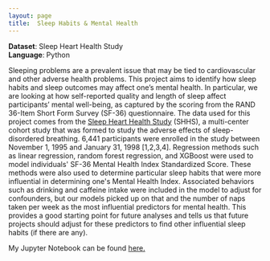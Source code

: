 ```yaml
---
layout: page
title:  Sleep Habits & Mental Health
---
```



**Dataset**: Sleep Heart Health Study
<br/>
**Language**: Python


Sleeping problems are a prevalent issue that may be tied to cardiovascular and other adverse health problems. This project aims to identify how sleep habits and sleep outcomes may affect one’s mental health. In particular, we are looking at how self-reported quality and length of sleep affect participants’ mental well-being, as captured by the scoring from the RAND 36-Item Short Form Survey (SF-36) questionnaire. The data used for this project comes from the <a href="https://sleepdata.org/datasets/shhs">Sleep Heart Health Study</a> (SHHS), a multi-center cohort study that was formed to study the adverse effects of sleep-disordered breathing. 6,441 participants were enrolled in the study between November 1, 1995 and January 31, 1998 [1,2,3,4]. Regression methods such as linear regression, random forest regression, and XGBoost were used to model individuals' SF-36 Mental Health Index Standardized Score. These methods were also used to determine particular sleep habits that were more influential in determining one's Mental Health Index. Associated behaviors such as drinking and caffeine intake were included in the model to adjust for confounders, but our models picked up on that and the number of naps taken per week as the most influential predictors for mental health. This provides a good starting point for future analyses and tells us that future projects should adjust for these predictors to find other influential sleep habits (if there are any).

My Jupyter Notebook can be found <a href="https://github.com/katwang/Examples/blob/master/shhs_mentalhealth.ipynb">here.

